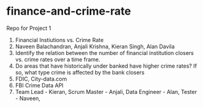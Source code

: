 # finance-and-crime-rate
Repo for Project 1

1. Financial Instiutions vs. Crime Rate
2. Naveen Balachandran, Anjali Krishna, Kieran Singh, Alan Davila
3. Identify the relation between the number of financial institution closers vs. crime rates over a time frame.
4. Do areas that have historically under banked have higher crime rates? If so, what type crime is affected by the bank closers
5. FDIC, City-data.com
6. FBI Crime Data API
7. Team Lead - Kieran,
   Scrum Master - Anjali,
   Data Engineer - Alan,
   Tester - Naveen,
